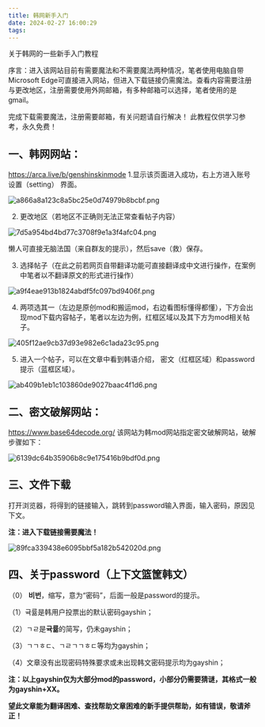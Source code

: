 ```yaml
---
title: 韩网新手入门
date: 2024-02-27 16:00:29
tags:
---
```


关于韩网的一些新手入门教程

序言：进入该网站目前有需要魔法和不需要魔法两种情况，笔者使用电脑自带Microsoft Edge可直接进入网站，但进入下载链接仍需魔法。查看内容需要注册与更改地区，注册需要使用外网邮箱，有多种邮箱可以选择，笔者使用的是gmail。

完成下载需要魔法，注册需要邮箱，有关问题请自行解决！
此教程仅供学习参考，永久免费！

## 一、韩网网站：

https://arca.live/b/genshinskinmode
1.显示该页面进入成功，右上方进入账号   设置（setting）   界面。

![a866a8a123c8a5bc25e0d74979b8bcbf.png](https://s1.imagehub.cc/images/2024/03/14/a866a8a123c8a5bc25e0d74979b8bcbf.png)

2.	更改地区（若地区不正确则无法正常查看帖子内容）

![7d5a954bd4bd77c3708f9e1a3f4afc04.png](https://s1.imagehub.cc/images/2024/03/14/7d5a954bd4bd77c3708f9e1a3f4afc04.png)

懒人可直接无脑法国（来自群友的提示），然后save（救）保存。

3.	选择帖子（在此之前若网页自带翻译功能可直接翻译成中文进行操作，在案例中笔者以不翻译原文的形式进行操作）

![a9f4eae913b1824abdf5fc097bd9406f.png](https://s1.imagehub.cc/images/2024/03/14/a9f4eae913b1824abdf5fc097bd9406f.png)

4.	两项选其一（左边是原创mod和搬运mod，右边看图标懂得都懂），下方会出现mod下载内容帖子，笔者以左边为例，红框区域以及其下方为mod相关帖子。

![405f12ae9cb37d93e982e6c1ada23c95.png](https://s1.imagehub.cc/images/2024/03/14/405f12ae9cb37d93e982e6c1ada23c95.png)

5.	进入一个帖子，可以在文章中看到韩语介绍， 
密文（红框区域）和password提示（蓝框区域）。

![ab409b1eb1c103860de9027baac4f1d6.png](https://s1.imagehub.cc/images/2024/03/14/ab409b1eb1c103860de9027baac4f1d6.png)


## 二、密文破解网站：

https://www.base64decode.org/
该网站为韩mod网站指定密文破解网站，破解步骤如下：

![6139dc64b35906b8c9e175416b9bdf0d.png](https://s1.imagehub.cc/images/2024/03/14/6139dc64b35906b8c9e175416b9bdf0d.png)

## 三、文件下载

打开浏览器，将得到的链接输入，跳转到password输入界面，输入密码，原因见下文。

**注：进入下载链接需要魔法！**

![89fca339438e6095bbf5a182b542020d.png](https://s1.imagehub.cc/images/2024/03/14/89fca339438e6095bbf5a182b542020d.png)

## 四、关于password（上下文篮筐韩文）

（0） **비번**，缩写，意为“密码”，后面一般是password的提示。

（1）귝륢是韩用户投票出的默认密码gayshin；

（2）ㄱㄹ是**귝륢**的简写，仍未gayshin；

（3）ㄱㄱㅎㄷ、ㄱㄹㄱㄱㅎㄷ等均为gayshin；

（4）文章没有出现密码特殊要求或未出现韩文密码提示均为gayshin；

 

**注：以上gayshin仅为大部分mod的password，小部分仍需要猜谜，其格式一般为gayshin+XX。**

 

**望此文章能为翻译困难、查找帮助文章困难的新手提供帮助，如有错误，敬请斧正！**
